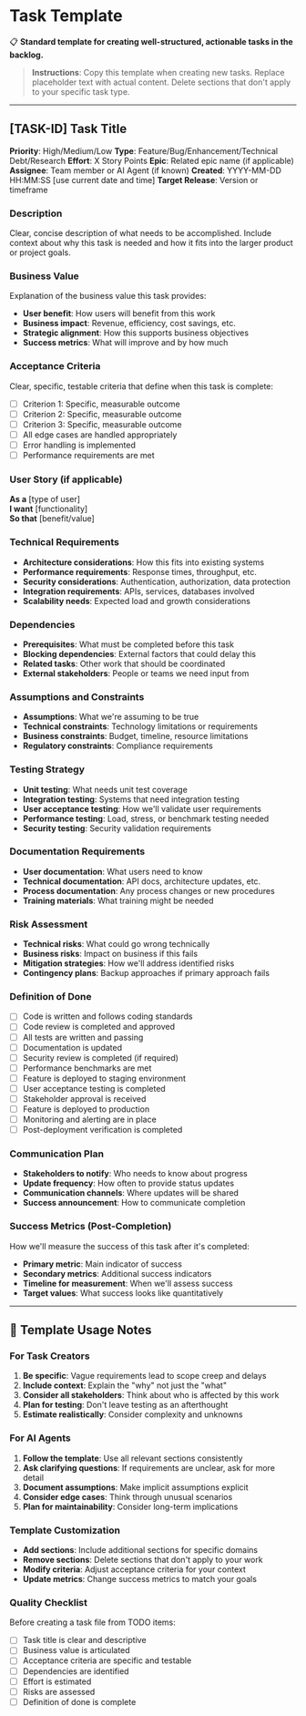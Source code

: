 # Task Template

📋 **Standard template for creating well-structured, actionable tasks in the backlog.**

> **Instructions**: Copy this template when creating new tasks. Replace placeholder text with actual content. Delete sections that don't apply to your specific task type.

---

## [TASK-ID] Task Title

**Priority**: High/Medium/Low
**Type**: Feature/Bug/Enhancement/Technical Debt/Research
**Effort**: X Story Points
**Epic**: Related epic name (if applicable)
**Assignee**: Team member or AI Agent (if known)
**Created**: YYYY-MM-DD HH:MM:SS [use current date and time]
**Target Release**: Version or timeframe

### Description
Clear, concise description of what needs to be accomplished. Include context about why this task is needed and how it fits into the larger product or project goals.

### Business Value
Explanation of the business value this task provides:
- **User benefit**: How users will benefit from this work
- **Business impact**: Revenue, efficiency, cost savings, etc.
- **Strategic alignment**: How this supports business objectives
- **Success metrics**: What will improve and by how much

### Acceptance Criteria
Clear, specific, testable criteria that define when this task is complete:
- [ ] Criterion 1: Specific, measurable outcome
- [ ] Criterion 2: Specific, measurable outcome
- [ ] Criterion 3: Specific, measurable outcome
- [ ] All edge cases are handled appropriately
- [ ] Error handling is implemented
- [ ] Performance requirements are met

### User Story (if applicable)
**As a** [type of user]  
**I want** [functionality]  
**So that** [benefit/value]

### Technical Requirements
- **Architecture considerations**: How this fits into existing systems
- **Performance requirements**: Response times, throughput, etc.
- **Security considerations**: Authentication, authorization, data protection
- **Integration requirements**: APIs, services, databases involved
- **Scalability needs**: Expected load and growth considerations

### Dependencies
- **Prerequisites**: What must be completed before this task
- **Blocking dependencies**: External factors that could delay this
- **Related tasks**: Other work that should be coordinated
- **External stakeholders**: People or teams we need input from

### Assumptions and Constraints
- **Assumptions**: What we're assuming to be true
- **Technical constraints**: Technology limitations or requirements
- **Business constraints**: Budget, timeline, resource limitations
- **Regulatory constraints**: Compliance requirements

### Testing Strategy
- **Unit testing**: What needs unit test coverage
- **Integration testing**: Systems that need integration testing
- **User acceptance testing**: How we'll validate user requirements
- **Performance testing**: Load, stress, or benchmark testing needed
- **Security testing**: Security validation requirements

### Documentation Requirements
- **User documentation**: What users need to know
- **Technical documentation**: API docs, architecture updates, etc.
- **Process documentation**: Any process changes or new procedures
- **Training materials**: What training might be needed

### Risk Assessment
- **Technical risks**: What could go wrong technically
- **Business risks**: Impact on business if this fails
- **Mitigation strategies**: How we'll address identified risks
- **Contingency plans**: Backup approaches if primary approach fails

### Definition of Done
- [ ] Code is written and follows coding standards
- [ ] Code review is completed and approved
- [ ] All tests are written and passing
- [ ] Documentation is updated
- [ ] Security review is completed (if required)
- [ ] Performance benchmarks are met
- [ ] Feature is deployed to staging environment
- [ ] User acceptance testing is completed
- [ ] Stakeholder approval is received
- [ ] Feature is deployed to production
- [ ] Monitoring and alerting are in place
- [ ] Post-deployment verification is completed

### Communication Plan
- **Stakeholders to notify**: Who needs to know about progress
- **Update frequency**: How often to provide status updates
- **Communication channels**: Where updates will be shared
- **Success announcement**: How to communicate completion

### Success Metrics (Post-Completion)
How we'll measure the success of this task after it's completed:
- **Primary metric**: Main indicator of success
- **Secondary metrics**: Additional success indicators
- **Timeline for measurement**: When we'll assess success
- **Target values**: What success looks like quantitatively

---

## 📝 Template Usage Notes

### For Task Creators
1. **Be specific**: Vague requirements lead to scope creep and delays
2. **Include context**: Explain the "why" not just the "what"
3. **Consider all stakeholders**: Think about who is affected by this work
4. **Plan for testing**: Don't leave testing as an afterthought
5. **Estimate realistically**: Consider complexity and unknowns

### For AI Agents
1. **Follow the template**: Use all relevant sections consistently
2. **Ask clarifying questions**: If requirements are unclear, ask for more detail
3. **Document assumptions**: Make implicit assumptions explicit
4. **Consider edge cases**: Think through unusual scenarios
5. **Plan for maintainability**: Consider long-term implications

### Template Customization
- **Add sections**: Include additional sections for specific domains
- **Remove sections**: Delete sections that don't apply to your work
- **Modify criteria**: Adjust acceptance criteria for your context
- **Update metrics**: Change success metrics to match your goals

### Quality Checklist
Before creating a task file from TODO items:
- [ ] Task title is clear and descriptive
- [ ] Business value is articulated
- [ ] Acceptance criteria are specific and testable
- [ ] Dependencies are identified
- [ ] Effort is estimated
- [ ] Risks are assessed
- [ ] Definition of done is complete
